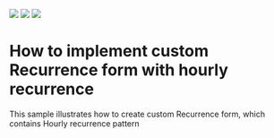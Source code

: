 <!-- default badges list -->
![](https://img.shields.io/endpoint?url=https://codecentral.devexpress.com/api/v1/VersionRange/128635241/13.1.4%2B)
[![](https://img.shields.io/badge/Open_in_DevExpress_Support_Center-FF7200?style=flat-square&logo=DevExpress&logoColor=white)](https://supportcenter.devexpress.com/ticket/details/E558)
[![](https://img.shields.io/badge/📖_How_to_use_DevExpress_Examples-e9f6fc?style=flat-square)](https://docs.devexpress.com/GeneralInformation/403183)
<!-- default badges end -->
# How to implement custom Recurrence form with hourly recurrence


<p>This sample illustrates how to create custom Recurrence form, which contains Hourly recurrence pattern</p>

<br/>


